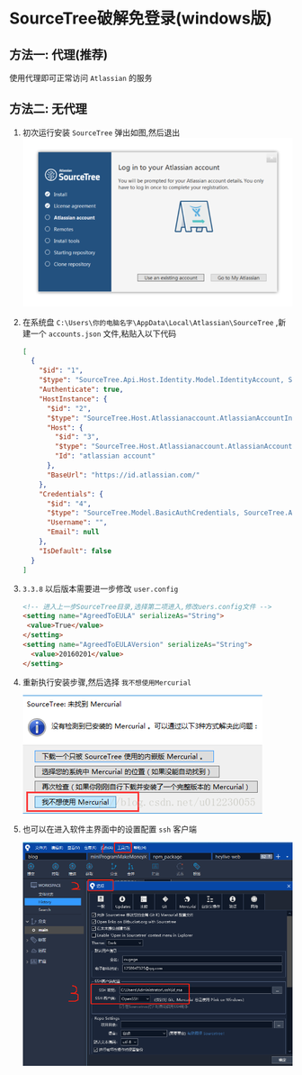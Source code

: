 # SourceTree破解免登录(windows版)

## 方法一: 代理(推荐)
使用代理即可正常访问 `Atlassian` 的服务
## 方法二: 无代理

1. 初次运行安装 `SourceTree` 弹出如图,然后退出
  ![安装](/Images/Windows/SourceTree免登录,跳过初始设置/install.jpg)
1. 在系统盘 `C:\Users\你的电脑名字\AppData\Local\Atlassian\SourceTree` ,新建一个 `accounts.json` 文件,粘贴入以下代码


      ```JSON
      [
        {
          "$id": "1",
          "$type": "SourceTree.Api.Host.Identity.Model.IdentityAccount, SourceTree.Api.Host.Identity",
          "Authenticate": true,
          "HostInstance": {
            "$id": "2",
            "$type": "SourceTree.Host.Atlassianaccount.AtlassianAccountInstance, SourceTree.Host.AtlassianAccount",
            "Host": {
              "$id": "3",
              "$type": "SourceTree.Host.Atlassianaccount.AtlassianAccountHost, SourceTree.Host.AtlassianAccount",
              "Id": "atlassian account"
            },
            "BaseUrl": "https://id.atlassian.com/"
          },
          "Credentials": {
            "$id": "4",
            "$type": "SourceTree.Model.BasicAuthCredentials, SourceTree.Api.Account",
            "Username": "",
            "Email": null
          },
          "IsDefault": false
        }
      ]
      ```
1. `3.3.8` 以后版本需要进一步修改 `user.config`
    ```HTML
    <!-- 进入上一步SourceTree目录,选择第二项进入,修改uers.config文件 -->
    <setting name="AgreedToEULA" serializeAs="String">
     <value>True</value>
    </setting>
    <setting name="AgreedToEULAVersion" serializeAs="String">
      <value>20160201</value>
    </setting>
    ```

1. 重新执行安装步骤,然后选择 `我不想使用Mercurial`

    ![不使用Mercurial](/Images/Windows/SourceTree免登录,跳过初始设置/choose.jpg)

1. 也可以在进入软件主界面中的设置配置 `ssh` 客户端

    ![配置ssh客户端](/Images/Windows/SourceTree免登录,跳过初始设置/ssh_config.png)
